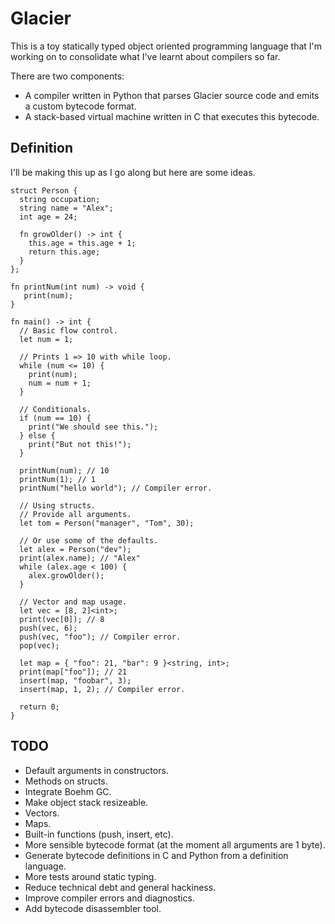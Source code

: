 # Glacier
This is a toy statically typed object oriented programming language that I'm working on to consolidate what I've learnt about compilers so far.

There are two components:
* A compiler written in Python that parses Glacier source code and emits a custom bytecode format.
* A stack-based virtual machine written in C that executes this bytecode.
## Definition
I'll be making this up as I go along but here are some ideas.
```
struct Person {
  string occupation;
  string name = "Alex";
  int age = 24;

  fn growOlder() -> int {
    this.age = this.age + 1;
    return this.age;
  }
};

fn printNum(int num) -> void {
   print(num);
}

fn main() -> int {
  // Basic flow control.
  let num = 1;

  // Prints 1 => 10 with while loop.
  while (num <= 10) {
    print(num);
    num = num + 1;
  }

  // Conditionals.
  if (num == 10) {
    print("We should see this.");
  } else {
    print("But not this!");
  }

  printNum(num); // 10
  printNum(1); // 1
  printNum("hello world"); // Compiler error.

  // Using structs.
  // Provide all arguments.
  let tom = Person("manager", "Tom", 30);

  // Or use some of the defaults.
  let alex = Person("dev");
  print(alex.name); // "Alex"
  while (alex.age < 100) {
    alex.growOlder();
  }

  // Vector and map usage.
  let vec = [8, 2]<int>;
  print(vec[0]); // 8
  push(vec, 6);
  push(vec, "foo"); // Compiler error.
  pop(vec);

  let map = { "foo": 21, "bar": 9 }<string, int>;
  print(map["foo"]); // 21
  insert(map, "foobar", 3);
  insert(map, 1, 2); // Compiler error.

  return 0;
}
```
## TODO
* Default arguments in constructors.
* Methods on structs.
* Integrate Boehm GC.
* Make object stack resizeable.
* Vectors.
* Maps.
* Built-in functions (push, insert, etc).
* More sensible bytecode format (at the moment all arguments are 1 byte).
* Generate bytecode definitions in C and Python from a definition language.
* More tests around static typing.
* Reduce technical debt and general hackiness.
* Improve compiler errors and diagnostics.
* Add bytecode disassembler tool.

